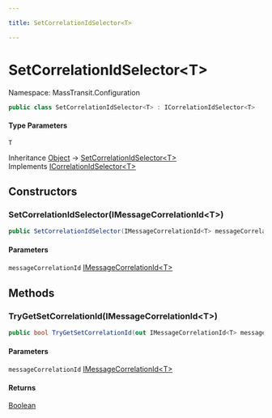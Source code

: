 ```yaml
---

title: SetCorrelationIdSelector<T>

---
```


# SetCorrelationIdSelector\<T\>

Namespace: MassTransit.Configuration

```csharp
public class SetCorrelationIdSelector<T> : ICorrelationIdSelector<T>
```

#### Type Parameters

`T`<br/>

Inheritance [Object](https://learn.microsoft.com/en-us/dotnet/api/system.object) → [SetCorrelationIdSelector\<T\>](../masstransit-configuration/setcorrelationidselector-1)<br/>
Implements [ICorrelationIdSelector\<T\>](../masstransit-configuration/icorrelationidselector-1)

## Constructors

### **SetCorrelationIdSelector(IMessageCorrelationId\<T\>)**

```csharp
public SetCorrelationIdSelector(IMessageCorrelationId<T> messageCorrelationId)
```

#### Parameters

`messageCorrelationId` [IMessageCorrelationId\<T\>](../masstransit/imessagecorrelationid-1)<br/>

## Methods

### **TryGetSetCorrelationId(IMessageCorrelationId\<T\>)**

```csharp
public bool TryGetSetCorrelationId(out IMessageCorrelationId<T> messageCorrelationId)
```

#### Parameters

`messageCorrelationId` [IMessageCorrelationId\<T\>](../masstransit/imessagecorrelationid-1)<br/>

#### Returns

[Boolean](https://learn.microsoft.com/en-us/dotnet/api/system.boolean)<br/>
